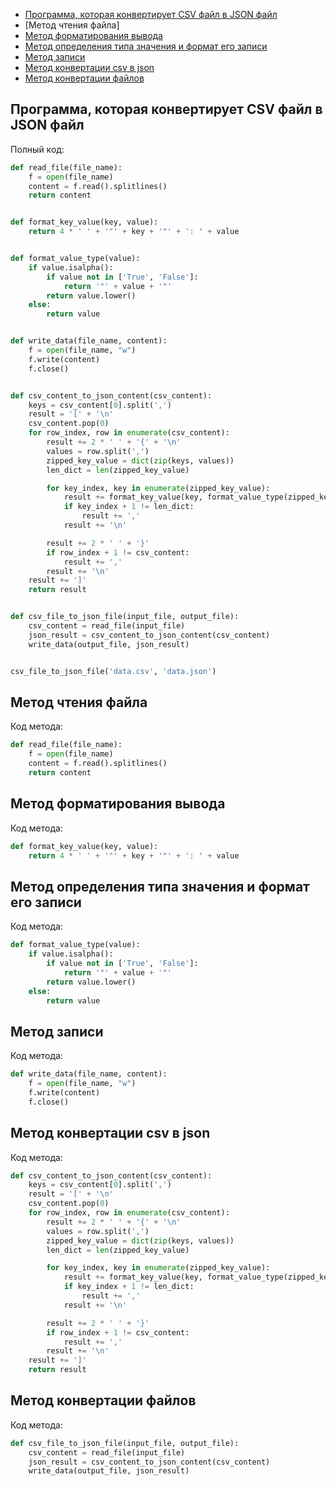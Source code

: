 + [Программа, которая конвертирует CSV файл в JSON файл](#csvtojsoncode)
+ [Метод чтения файла]
+ [Метод форматирования вывода](#методформатированиявывода)
+ [Метод определения типа значения и формат его записи](#методопределениятипазначенияиформатегозаписи)
+ [Метод записи](#методзаписи)
+ [Метод конвертации csv в json](#методконвертацииcsvвjson)
+ [Метод конвертации файлов](#методконвертациифайлов)

## Программа, которая конвертирует CSV файл в JSON файл

Полный код:

```python
def read_file(file_name):
    f = open(file_name)
    content = f.read().splitlines()
    return content


def format_key_value(key, value):
    return 4 * ' ' + '"' + key + '"' + ': ' + value


def format_value_type(value):
    if value.isalpha():
        if value not in ['True', 'False']:
            return '"' + value + '"'
        return value.lower()
    else:
        return value


def write_data(file_name, content):
    f = open(file_name, "w")
    f.write(content)
    f.close()


def csv_content_to_json_content(csv_content):
    keys = csv_content[0].split(',')
    result = '[' + '\n'
    csv_content.pop(0)
    for row_index, row in enumerate(csv_content):
        result += 2 * ' ' + '{' + '\n'
        values = row.split(',')
        zipped_key_value = dict(zip(keys, values))
        len_dict = len(zipped_key_value)

        for key_index, key in enumerate(zipped_key_value):
            result += format_key_value(key, format_value_type(zipped_key_value[key]))
            if key_index + 1 != len_dict:
                result += ','
            result += '\n'

        result += 2 * ' ' + '}'
        if row_index + 1 != csv_content:
            result += ','
        result += '\n'
    result += ']'
    return result


def csv_file_to_json_file(input_file, output_file):
    csv_content = read_file(input_file)
    json_result = csv_content_to_json_content(csv_content)
    write_data(output_file, json_result)


csv_file_to_json_file('data.csv', 'data.json')


```

## Метод чтения файла
Код метода:

```python
def read_file(file_name):
    f = open(file_name)
    content = f.read().splitlines()
    return content
```

## Метод форматирования вывода

Код метода:

```python
def format_key_value(key, value):
    return 4 * ' ' + '"' + key + '"' + ': ' + value
```

## Метод определения типа значения и формат его записи

Код метода:

```python
def format_value_type(value):
    if value.isalpha():
        if value not in ['True', 'False']:
            return '"' + value + '"'
        return value.lower()
    else:
        return value
```

## Метод записи

Код метода:

```python
def write_data(file_name, content):
    f = open(file_name, "w")
    f.write(content)
    f.close()


```


## Метод конвертации csv в json

Код метода:

```python
def csv_content_to_json_content(csv_content):
    keys = csv_content[0].split(',')
    result = '[' + '\n'
    csv_content.pop(0)
    for row_index, row in enumerate(csv_content):
        result += 2 * ' ' + '{' + '\n'
        values = row.split(',')
        zipped_key_value = dict(zip(keys, values))
        len_dict = len(zipped_key_value)

        for key_index, key in enumerate(zipped_key_value):
            result += format_key_value(key, format_value_type(zipped_key_value[key]))
            if key_index + 1 != len_dict:
                result += ','
            result += '\n'

        result += 2 * ' ' + '}'
        if row_index + 1 != csv_content:
            result += ','
        result += '\n'
    result += ']'
    return result
```


## Метод конвертации файлов

Код метода:

```python
def csv_file_to_json_file(input_file, output_file):
    csv_content = read_file(input_file)
    json_result = csv_content_to_json_content(csv_content)
    write_data(output_file, json_result)
```


